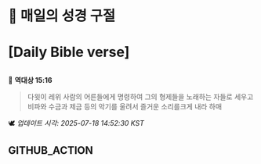 # 🙏 매일의 성경 구절
# [Daily Bible verse]
##
<!-- START_BIBLE_VERSE -->
📖 **역대상 15:16**
> 다윗이 레위 사람의 어른들에게 명령하여 그의 형제들을 노래하는 자들로 세우고 비파와 수금과 제금 등의 악기를 울려서 즐거운 소리를크게 내라 하매

🕊️ _업데이트 시각: 2025-07-18 14:52:30 KST_
  <!-- END_BIBLE_VERSE -->
## GITHUB_ACTION
